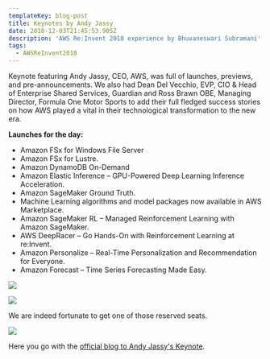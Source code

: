 ```yaml
---
templateKey: blog-post
title: Keynotes by Andy Jassy
date: 2018-12-03T21:45:53.905Z
description: 'AWS Re:Invent 2018 experience by Bhuvaneswari Subramani'
tags:
  - AWSReInvent2018
---
```

Keynote featuring Andy Jassy, CEO, AWS, was full of launches, previews, and pre-announcements. We also had Dean Del Vecchio, EVP, CIO & Head of Enterprise Shared Services, Guardian and Ross Brawn OBE, Managing Director, Formula One Motor Sports to add their full fledged success stories on how AWS played a vital in their technological transformation to the new era.

**Launches for the day:**

* Amazon FSx for Windows File Server 
* Amazon FSx for Lustre.
* Amazon DynamoDB On-Demand
* Amazon Elastic Inference – GPU-Powered Deep Learning Inference Acceleration.
* Amazon SageMaker Ground Truth.
* Machine Learning algorithms and model packages now available in AWS Marketplace.
* Amazon SageMaker RL – Managed Reinforcement Learning with Amazon SageMaker.
* AWS DeepRacer – Go Hands-On with Reinforcement Learning at re:Invent.
* Amazon Personalize – Real-Time Personalization and Recommendation for Everyone.
* Amazon Forecast – Time Series Forecasting Made Easy.

![](/img/andykeynote_1.png)



![](/img/andykeynote_2.png)

We are indeed fortunate to get one of those reserved seats.

![](/img/andykeynote_3.png)

Here you go with the [official blog to Andy Jassy's Keynote](https://aws.amazon.com/blogs/aws/aws-previews-and-pre-announcements-at-reinvent-2018-andy-jassy-keynote/).
